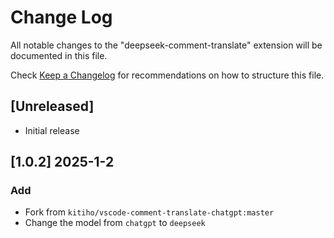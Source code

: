 # Change Log

All notable changes to the "deepseek-comment-translate" extension will be documented in this file.

Check [Keep a Changelog](http://keepachangelog.com/) for recommendations on how to structure this file.

## [Unreleased]

- Initial release


## [1.0.2] 2025-1-2
### Add
 - Fork from `kitiho/vscode-comment-translate-chatgpt:master`
 - Change the model from `chatgpt` to `deepseek`
